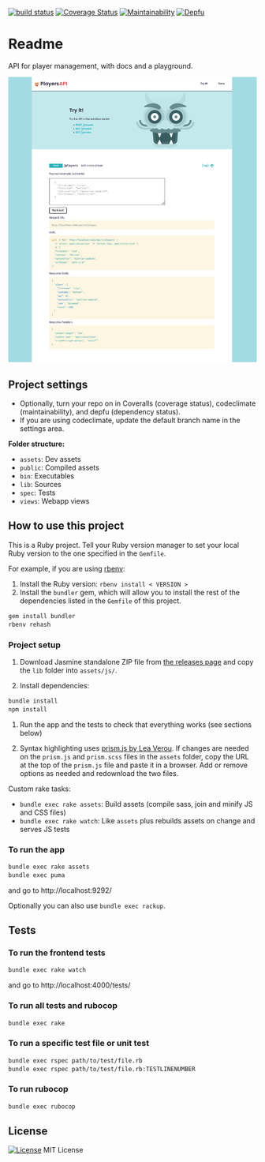 [![build status](https://gitlab.com/octopusinvitro/players-api/badges/master/pipeline.svg)](https://gitlab.com/octopusinvitro/players-api/commits/master)
[![Coverage Status](https://coveralls.io/repos/github/octopusinvitro/players-api/badge.svg?branch=main)](https://coveralls.io/github/octopusinvitro/players-api?branch=main)
[![Maintainability](https://api.codeclimate.com/v1/badges/d8ccbdc9f2e519160aed/maintainability)](https://codeclimate.com/github/octopusinvitro/players-api/maintainability)
[![Depfu](https://badges.depfu.com/badges/0a4c5e533133dc8344ba5847bf0b437e/overview.svg)](https://depfu.com/github/octopusinvitro/players-api?project_id=34744)


# Readme

API for player management, with docs and a playground.

![Page screenshot](screenshot.png)


## Project settings

* Optionally, turn your repo on in Coveralls (coverage status), codeclimate (maintainability), and depfu (dependency status).
* If you are using codeclimate, update the default branch name in the settings area.

**Folder structure:**

* `assets`: Dev assets
* `public`: Compiled assets
* `bin`: Executables
* `lib`: Sources
* `spec`: Tests
* `views`: Webapp views


## How to use this project

This is a Ruby project. Tell your Ruby version manager to set your local Ruby version to the one specified in the `Gemfile`.

For example, if you are using [rbenv](https://cbednarski.com/articles/installing-ruby/):

1. Install the Ruby version: `rbenv install < VERSION >`
1. Install the `bundler` gem, which will allow you to install the rest of the dependencies listed in the `Gemfile` of this project.

  ```bash
  gem install bundler
  rbenv rehash
  ```


### Project setup

1. Download Jasmine standalone ZIP file from [the releases page](https://github.com/jasmine/jasmine/releases) and copy the `lib` folder into `assets/js/`.

1. Install dependencies:
  ```bash
  bundle install
  npm install
  ```

1. Run the app and the tests to check that everything works (see sections below)

1. Syntax highlighting uses [prism.js by Lea Verou](https://prismjs.com/download.html).
  If changes are needed on the `prism.js` and `prism.scss` files in the `assets` folder, copy the URL at the top of the `prism.js` file and paste it in a browser. Add or remove options as needed and redownload the two files.

Custom rake tasks:

* `bundle exec rake assets`: Build assets (compile sass, join and minify JS and CSS files)
* `bundle exec rake watch`: Like `assets` plus rebuilds assets on change and serves JS tests


### To run the app

```bash
bundle exec rake assets
bundle exec puma
```

and go to http://localhost:9292/

Optionally you can also use `bundle exec rackup`.


## Tests

### To run the frontend tests

```bash
bundle exec rake watch
```

and go to http://localhost:4000/tests/


### To run all tests and rubocop

```bash
bundle exec rake
```


### To run a specific test file or unit test

```bash
bundle exec rspec path/to/test/file.rb
bundle exec rspec path/to/test/file.rb:TESTLINENUMBER
```


### To run rubocop

```bash
bundle exec rubocop
```


## License

[![License](https://img.shields.io/badge/mit-license-green.svg?style=flat)](https://opensource.org/licenses/mit)
MIT License
